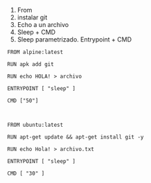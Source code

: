 1. From
2. instalar git
3. Echo a un archivo
3. Sleep + CMD
4. Sleep parametrizado. Entrypoint + CMD


```docker
FROM alpine:latest

RUN apk add git

RUN echo HOLA! > archivo

ENTRYPOINT [ "sleep" ]

CMD ["50"]



FROM ubuntu:latest

RUN apt-get update && apt-get install git -y

RUN echo Hola! > archivo.txt

ENTRYPOINT [ "sleep" ]

CMD [ "30" ]
```
